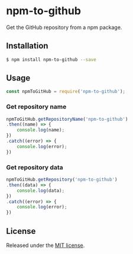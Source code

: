# npm-to-github

Get the GitHub repository from a npm package.

## Installation

```bash
$ npm install npm-to-github --save
```

## Usage

```js
const npmToGitHub = require('npm-to-github');
```

### Get repository name

```js
npmToGitHub.getRepositoryName('npm-to-github')
.then((name) => {
    console.log(name);
})
.catch((error) => {
    console.log(error);
})
```

### Get repository data

```js
npmToGitHub.getRepository('npm-to-github')
.then((data) => {
    console.log(data);
})
.catch((error) => {
    console.log(error);
})
```

## License

Released under the [MIT license](https://tldrlegal.com/license/mit-license).
